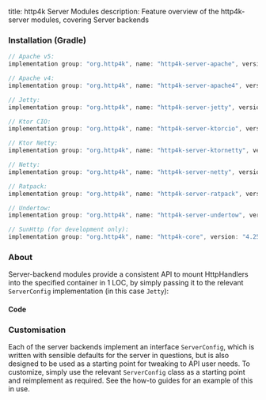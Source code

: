 title: http4k Server Modules
description: Feature overview of the http4k-server modules, covering Server backends

### Installation (Gradle)

```groovy
// Apache v5: 
implementation group: "org.http4k", name: "http4k-server-apache", version: "4.25.1.0"

// Apache v4: 
implementation group: "org.http4k", name: "http4k-server-apache4", version: "4.25.1.0"

// Jetty: 
implementation group: "org.http4k", name: "http4k-server-jetty", version: "4.25.1.0"

// Ktor CIO: 
implementation group: "org.http4k", name: "http4k-server-ktorcio", version: "4.25.1.0"

// Ktor Netty: 
implementation group: "org.http4k", name: "http4k-server-ktornetty", version: "4.25.1.0"

// Netty: 
implementation group: "org.http4k", name: "http4k-server-netty", version: "4.25.1.0"

// Ratpack: 
implementation group: "org.http4k", name: "http4k-server-ratpack", version: "4.25.1.0"

// Undertow: 
implementation group: "org.http4k", name: "http4k-server-undertow", version: "4.25.1.0"

// SunHttp (for development only): 
implementation group: "org.http4k", name: "http4k-core", version: "4.25.1.0"
```

### About
Server-backend modules provide a consistent API to mount HttpHandlers into the specified container in 1 LOC, by 
simply passing it to the relevant `ServerConfig` implementation (in this case `Jetty`):

#### Code [<img class="octocat"/>](https://github.com/http4k/http4k/blob/master/src/docs/guide/reference/servers/example_http.kt)

<script src="https://gist-it.appspot.com/https://github.com/http4k/http4k/blob/master/src/docs/guide/reference/servers/example_http.kt"></script>

### Customisation
Each of the server backends implement an interface `ServerConfig`, which is written with sensible defaults for the server in questions, 
but is also designed to be used as a starting point for tweaking to API user needs. To customize, simply use the relevant `ServerConfig` 
class as a starting point and reimplement as required. See the how-to guides for an example of this in use.
